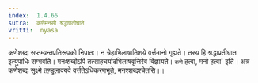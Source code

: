 ```yaml
---
index:  1.4.66
sutra:  कणेमनसी श्रद्धाप्रतीघाते
vritti:  nyasa
---
```


कणेशब्दः सप्तम्यन्तप्रतिरूपको निपातः। न चेहाभिलाषातिशये वर्त्तमानो गृह्यते। तस्य हि श्रद्धाप्रतीघात इत्युपाधिः सम्भवति। मनःशब्दोऽपि तत्साहचर्यादभिलाषवृत्तिरेव विज्ञायते।
`कणे` हत्वा, मनो हत्वा` इति। अत्र कणेशब्दः सूक्ष्मे तण़्डुलावयवे वर्त्ततेऽधिकरणभूते, मनश्शब्दश्चेतसि।।

